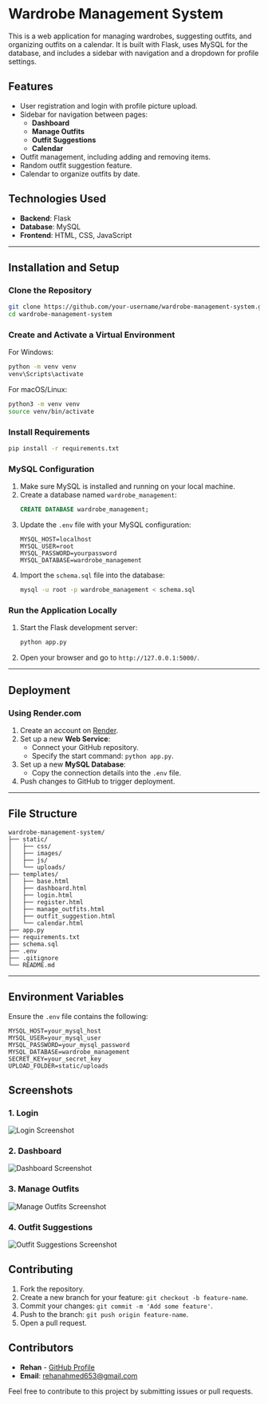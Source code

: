# Wardrobe Management System

This is a web application for managing wardrobes, suggesting outfits, and organizing outfits on a calendar. It is built with Flask, uses MySQL for the database, and includes a sidebar with navigation and a dropdown for profile settings.

## Features

- User registration and login with profile picture upload.
- Sidebar for navigation between pages:
  - **Dashboard**
  - **Manage Outfits**
  - **Outfit Suggestions**
  - **Calendar**
- Outfit management, including adding and removing items.
- Random outfit suggestion feature.
- Calendar to organize outfits by date.

## Technologies Used

- **Backend**: Flask
- **Database**: MySQL
- **Frontend**: HTML, CSS, JavaScript

---

## Installation and Setup

### Clone the Repository
```bash
git clone https://github.com/your-username/wardrobe-management-system.git
cd wardrobe-management-system
```

### Create and Activate a Virtual Environment
For Windows:
```bash
python -m venv venv
venv\Scripts\activate
```
For macOS/Linux:
```bash
python3 -m venv venv
source venv/bin/activate
```

### Install Requirements
```bash
pip install -r requirements.txt
```

### MySQL Configuration
1. Make sure MySQL is installed and running on your local machine.
2. Create a database named `wardrobe_management`:
   ```sql
   CREATE DATABASE wardrobe_management;
   ```
3. Update the `.env` file with your MySQL configuration:
   ```env
   MYSQL_HOST=localhost
   MYSQL_USER=root
   MYSQL_PASSWORD=yourpassword
   MYSQL_DATABASE=wardrobe_management
   ```
4. Import the `schema.sql` file into the database:
   ```bash
   mysql -u root -p wardrobe_management < schema.sql
   ```

### Run the Application Locally
1. Start the Flask development server:
   ```bash
   python app.py
   ```
2. Open your browser and go to `http://127.0.0.1:5000/`.

---

## Deployment

### Using Render.com
1. Create an account on [Render](https://render.com/).
2. Set up a new **Web Service**:
   - Connect your GitHub repository.
   - Specify the start command: `python app.py`.
3. Set up a new **MySQL Database**:
   - Copy the connection details into the `.env` file.
4. Push changes to GitHub to trigger deployment.

---

## File Structure
```plaintext
wardrobe-management-system/
├── static/
│   ├── css/
│   ├── images/
│   ├── js/
│   └── uploads/
├── templates/
│   ├── base.html
│   ├── dashboard.html
│   ├── login.html
│   ├── register.html
│   ├── manage_outfits.html
│   ├── outfit_suggestion.html
│   └── calendar.html
├── app.py
├── requirements.txt
├── schema.sql
├── .env
├── .gitignore
└── README.md
```

---

## Environment Variables
Ensure the `.env` file contains the following:
```env
MYSQL_HOST=your_mysql_host
MYSQL_USER=your_mysql_user
MYSQL_PASSWORD=your_mysql_password
MYSQL_DATABASE=wardrobe_management
SECRET_KEY=your_secret_key
UPLOAD_FOLDER=static/uploads
```

## Screenshots

### 1. Login
![Login Screenshot](screenshots/login.png)

### 2. Dashboard
![Dashboard Screenshot](screenshots/dashboard.png)

### 3. Manage Outfits
![Manage Outfits Screenshot](screenshots/manage_outfits.png)

### 4. Outfit Suggestions
![Outfit Suggestions Screenshot](screenshots/outfit_suggestions.png)

## Contributing

1. Fork the repository.
2. Create a new branch for your feature: `git checkout -b feature-name`.
3. Commit your changes: `git commit -m 'Add some feature'`.
4. Push to the branch: `git push origin feature-name`.
5. Open a pull request.

## Contributors
- **Rehan** - [GitHub Profile](https://github.com/rehann-ahmed)
- **Email**: rehanahmed653@gmail.com

Feel free to contribute to this project by submitting issues or pull requests.

